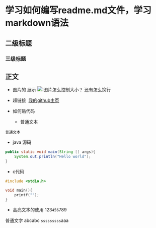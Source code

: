 # 学习如何编写readme.md文件，学习markdown语法
## 二级标题
### 三级标题

## 正文 
* 图片的 展示
![](https://ss0.bdstatic.com/5aV1bjqh_Q23odCf/static/superman/img/logo/bd_logo1_31bdc765.png)
 图片怎么控制大小？
 还有怎么换行
* 超链接
 [我的github主页](https://github.com/newbie-3000/)

* 如何贴代码 
 	* 普通文本 
```
普通文本 
```

*  java 源码
```java
public static void main(String [] args){
    System.out.println("Hello world");
}
```

* c代码
```c
#include <stdio.h>

void main(){
    printf("");
}
```

* 高亮文本的使用
    123`456`789
    
普通文字 abcabc `sssssssss`aaa
 
